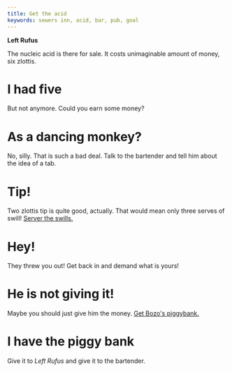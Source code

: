 ```yaml
---
title: Get the acid
keywords: sewers inn, acid, bar, pub, goal
---
```


**Left Rufus**

The nucleic acid is there for sale. It costs unimaginable amount of money, six zlottis.

# I had five
But not anymore. Could you earn some money?

# As a dancing monkey?
No, silly. That is such a bad deal. Talk to the bartender and tell him about the idea of a tab.

# Tip!
Two zlottis tip is quite good, actually. That would mean only three serves of swill! [Server the swills.](005-server.md)

# Hey!
They threw you out! Get back in and demand what is yours!

# He is not giving it!
Maybe you should just give him the money. [Get Bozo's piggybank.](/06-porta-fisco/020-middle/050-bozo.md)

# I have the piggy bank
Give it to *Left Rufus* and give it to the bartender.
